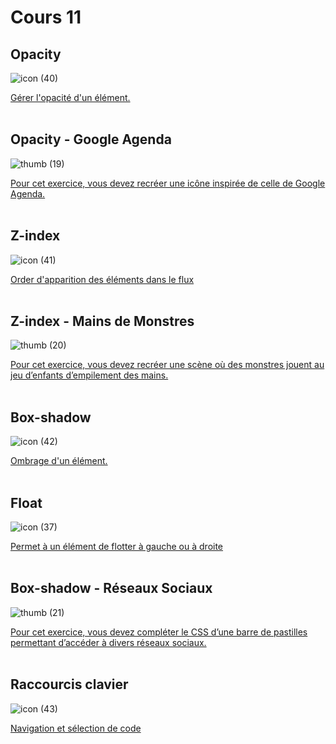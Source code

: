 # Cours 11

## Opacity

![icon (40)](https://github.com/user-attachments/assets/2e835b53-6749-47a5-a53d-1f8764217acf)


[Gérer l'opacité d'un élément.](https://tim-montmorency.com/compendium/582-111%E2%80%93web1/css/opacity.html)
<br>
<br>


## Opacity - Google Agenda

![thumb (19)](https://github.com/user-attachments/assets/596b7b57-a84e-4664-b9cb-cdebbd976308)

[Pour cet exercice, vous devez recréer une icône inspirée de celle de Google Agenda.](https://tim-montmorency.com/compendium/582-111%E2%80%93web1/exercices/google-agenda.html)
<br>
<br>


## Z-index

![icon (41)](https://github.com/user-attachments/assets/3819807f-87a4-49a0-899b-0dd8e707c01e)

[Order d'apparition des éléments dans le flux](https://tim-montmorency.com/compendium/582-111%E2%80%93web1/css/z-index.html)
<br>
<br>


## Z-index - Mains de Monstres


![thumb (20)](https://github.com/user-attachments/assets/03ccfc8f-92b4-4eab-a3d7-67e758a07fbf)


[Pour cet exercice, vous devez recréer une scène où des monstres jouent au jeu d’enfants d’empilement des mains.](https://tim-montmorency.com/compendium/582-111%E2%80%93web1/exercices/mains-de-monstres.html)
<br>
<br>


## Box-shadow

![icon (42)](https://github.com/user-attachments/assets/f4d51588-2fbc-4856-be74-0071ab7ab0bc)


[Ombrage d'un élément.](https://tim-montmorency.com/compendium/582-111%E2%80%93web1/css/box-shadow.html)
<br>
<br>


## Float

![icon (37)](https://github.com/user-attachments/assets/0548380f-c082-4d8d-a0df-03a73b7ead0a)

[Permet à un élément de flotter à gauche ou à droite](https://tim-montmorency.com/compendium/582-111%E2%80%93web1/css/float.html)
<br>
<br>


## Box-shadow - Réseaux Sociaux

![thumb (21)](https://github.com/user-attachments/assets/8ee62c0e-7f48-4223-8e62-1e62cad413ba)

[Pour cet exercice, vous devez compléter le CSS d’une barre de pastilles permettant d’accéder à divers réseaux sociaux.](https://tim-montmorency.com/compendium/582-111%E2%80%93web1/exercices/reseaux-sociaux.html)
<br>
<br>


## Raccourcis clavier

![icon (43)](https://github.com/user-attachments/assets/c4558f45-d4c5-406e-be38-a6a5702aeb58)

[Navigation et sélection de code](https://tim-montmorency.com/compendium/582-111%E2%80%93web1/autres/raccourcis-clavier.html)
<br>
<br>



